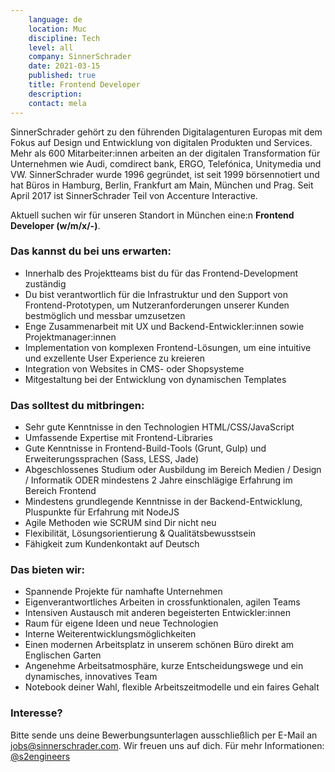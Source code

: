 ```yaml
---
    language: de
    location: Muc
    discipline: Tech
    level: all
    company: SinnerSchrader
    date: 2021-03-15
    published: true
    title: Frontend Developer
    description: 
    contact: mela
---
```


SinnerSchrader gehört zu den führenden Digitalagenturen Europas mit dem Fokus auf Design und Entwicklung von digitalen Produkten und Services. Mehr als 600 Mitarbeiter:innen arbeiten an der digitalen Transformation für Unternehmen wie Audi, comdirect bank, ERGO, Telefónica, Unitymedia und VW. SinnerSchrader wurde 1996 gegründet, ist seit 1999 börsennotiert und hat Büros in Hamburg, Berlin, Frankfurt am Main, München und Prag. Seit April 2017 ist SinnerSchrader Teil von Accenture Interactive.

Aktuell suchen wir für unseren Standort in München eine:n **Frontend Developer (w/m/x/-)**.

### Das kannst du bei uns erwarten:

- Innerhalb des Projektteams bist du für das Frontend-Development zuständig
- Du bist verantwortlich für die Infrastruktur und den Support von Frontend-Prototypen, um Nutzeranforderungen unserer Kunden bestmöglich und messbar umzusetzen
- Enge Zusammenarbeit mit UX und Backend-Entwickler:innen sowie Projektmanager:innen
- Implementation von komplexen Frontend-Lösungen, um eine intuitive und exzellente User Experience zu kreieren 
- Integration von Websites in CMS- oder Shopsysteme 
- Mitgestaltung bei der Entwicklung von dynamischen Templates

### Das solltest du mitbringen:

- Sehr gute Kenntnisse in den Technologien HTML/CSS/JavaScript
- Umfassende Expertise mit Frontend-Libraries
- Gute Kenntnisse in Frontend-Build-Tools (Grunt, Gulp) und Erweiterungssprachen (Sass, LESS, Jade)
- Abgeschlossenes Studium oder Ausbildung im Bereich Medien / Design / Informatik ODER mindestens 2 Jahre einschlägige Erfahrung im Bereich Frontend
- Mindestens grundlegende Kenntnisse in der Backend-Entwicklung, Pluspunkte für Erfahrung mit NodeJS
- Agile Methoden wie SCRUM sind Dir nicht neu
- Flexibilität, Lösungsorientierung & Qualitätsbewusstsein
- Fähigkeit zum Kundenkontakt auf Deutsch

### Das bieten wir:

- Spannende Projekte für namhafte Unternehmen
- Eigenverantwortliches Arbeiten in crossfunktionalen, agilen Teams
- Intensiven Austausch mit anderen begeisterten Entwickler:innen
- Raum für eigene Ideen und neue Technologien
- Interne Weiterentwicklungsmöglichkeiten
- Einen modernen Arbeitsplatz in unserem schönen Büro direkt am Englischen Garten
- Angenehme Arbeitsatmosphäre, kurze Entscheidungswege und ein dynamisches, innovatives Team
- Notebook deiner Wahl, flexible Arbeitszeitmodelle und ein faires Gehalt

### Interesse?

Bitte sende uns deine Bewerbungsunterlagen ausschließlich per E-Mail an <jobs@sinnerschrader.com>. Wir freuen uns auf dich. Für mehr Informationen: [@s2engineers](https://twitter.com/s2engineers)
